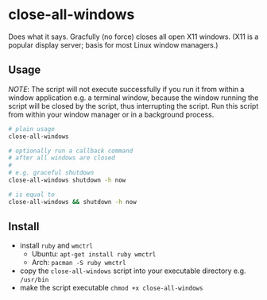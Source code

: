 close-all-windows
=================

Does what it says.
Gracfully (no force) closes all open X11 windows.
(X11 is a popular display server; basis for most Linux window managers.)

## Usage

_NOTE_: The script will not execute successfully if you run it from within a window application e.g. a terminal window, because the window running the script will be closed by the script, thus interrupting the script. Run this script from within your window manager or in a background process.

```bash
# plain usage
close-all-windows

# optionally run a callback command
# after all windows are closed
#
# e.g. graceful shutdown
close-all-windows shutdown -h now

# is equal to
close-all-windows && shutdown -h now
```

## Install
- install `ruby` and `wmctrl`
	- Ubuntu: `apt-get install ruby wmctrl`
	- Arch: `pacman -S ruby wmctrl`
- copy the `close-all-windows` script into your executable directory e.g. `/usr/bin`
- make the script executable `chmod +x close-all-windows`